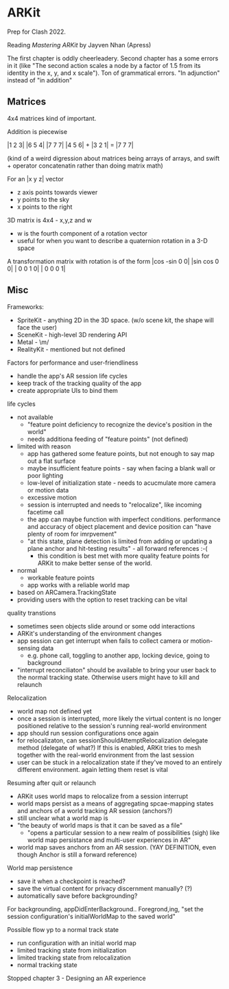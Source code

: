 # ARKit

Prep for Clash 2022.

Reading _Mastering ARKit_ by Jayven Nhan (Apress)

The first chapter is oddly cheerleadery.  Second chapter has a some
errors in it (like "The second action scales a node by a factor of 1.5
from its identity in the x, y, and x scale").  Ton of grammatical errors.
"In adjunction" instead of "in addition"

## Matrices

4x4 matrices kind of important.

Addition is piecewise

|1 2 3|   |6 5 4|   |7 7 7|
|4 5 6| + |3 2 1| = |7 7 7|

(kind of a weird digression about matrices being arrays of arrays, and
swift + operator concatenatin rather than doing matrix math)

For an |x y z| vector
  - z axis points towards viewer
  - y points to the sky
  - x points to the right

3D matrix is 4x4 - x,y,z and w
  - w is the fourth component of a rotation vector
  - useful for when you want to describe a quaternion rotation in a 3-D space

A transformation matrix with rotation is of the form
|cos -sin 0 0|
|sin  cos 0 0|
| 0   0   1 0|
| 0   0   0 1|

## Misc

Frameworks:
  - SpriteKit - anything 2D in the 3D space. (w/o scene kit, the shape will face the user)
  - SceneKit - high-level 3D rendering API
  - Metal - \m/
  - RealityKit - mentioned but not defined

Factors for performance and user-friendliness
  - handle the app's AR session life cycles
  - keep track of the tracking quality of the app
  - create appropriate UIs to bind them

life cycles
  - not available
    - "feature point deficiency to recognize the device's position in the world"
    - needs additiona feeding of "feature points"  (not defined)
  - limited with reason
    - app has gathered some feature points, but not enough to say map out a flat surface
    - maybe insufficient feature points - say when facing a blank wall or poor lighting
    - low-level of initialization state - needs to acucmulate more camera or motion data
    - excessive motion
    - session is interrupted and needs to "relocalize", like incoming facetime call
    - the app can maybe function with imperfect conditions. performance and accuracy of
      object placement and device position can "have plenty of room for imrpvement"
    - "at this state, plane detection is limited from adding or updating a plane anchor
      and hit-testing results" - all forward references :-( 
      - this condition is best met with more quality feature points for ARKit to make
        better sense of the world.
  - normal
    - workable feature points
    - app works with a reliable world map
  - based on ARCamera.TrackingState
  - providing users with the option to reset tracking can be vital

quality transtions
  - sometimes seen objects slide around or some odd interactions
  - ARKit's understanding of the environment changes
  - app session can get interrupt when fails to collect camera or motion-sensing data
    - e.g. phone call, toggling to another app, locking device, going to background
  - "interrupt reconciliaton" should be available to bring your user back to the normal
     tracking state. Otherwise users might have to kill and relaunch

Relocalization
  - world map not defined yet
  - once a session is interrupted, more likely the virtual content is no longer
    positioned relative to the session's running real-world environment
  - app should run session configurations once again
  - for relocalizaton, can sessionShouldAttemptRelocalization delegate method (delegate
    of what?)  If this is enabled, ARKit tries to mesh together with the real-world
    environment from the last session
  - user can be stuck in a relocalization state if they've moved to an entirely different
    environment.  again letting them reset is vital

Resuming after quit or relaunch
  - ARKit uses world maps to relocalize from a session interrupt
  - world maps persist as a means of aggregating spcae-mapping states and anchors of a
    world tracking AR session (anchors?)
  - still unclear what a world map is
  - "the beauty of world maps is that it can be saved as a file"
    - "opens a particular session to a new realm of possibilities (sigh) like world
      map persistance and multi-user experiences in AR"
  - world map saves anchors from an AR session.  (YAY DEFINITION, even though Anchor is still
    a forward reference)

World map persistence
  - save it when a checkpoint is reached?
  - save the virtual content for privacy discernment manually? (?)
  - automatically save before backgrounding?

For backgrounding, appDidEnterBackground..  Foregrond,ing, "set the session
configuration's initialWorldMap to the saved world"

Possible flow yp to a normal track state
  - run configuration with an initial world map
  - limited tracking state from initialization
  - limited tracking state from relocalization
  - normal tracking state

Stopped chapter 3 - Designing an AR experience
